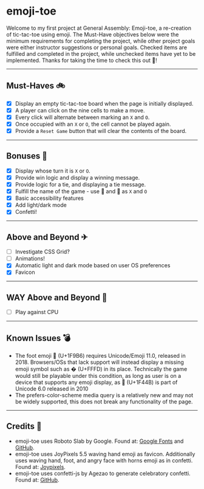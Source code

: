 # emoji-toe

Welcome to my first project at General Assembly: Emoji-toe, a re-creation of tic-tac-toe using emoji. The Must-Have objectives below were the minimum requirements for completing the project, while other project goals were either instructor suggestions or personal goals. Checked items are fulfilled and completed in the project, while unchecked items have yet to be implemented. Thanks for taking the time to check this out 🤩!

---

## Must-Haves 🚲

- [x] Display an empty tic-tac-toe board when the page is initially displayed.
- [x] A player can click on the nine cells to make a move.
- [x] Every click will alternate between marking an `X` and `O`.
- [x] Once occupied with an `X` or `O`, the cell cannot be played again.
- [x] Provide a `Reset Game` button that will clear the contents of the board.

---

## Bonuses 🚄

- [x] Display whose turn it is `X` or `O`.
- [x] Provide win logic and display a winning message.
- [x] Provide logic for a tie, and displaying a tie message.
- [x] Fulfill the name of the game - use 👋 and 🦶 as `X` and `O`
- [x] Basic accessibility features
- [x] Add light/dark mode
- [x] Confetti!

---

## Above and Beyond ✈

- [ ] Investigate CSS Grid?
- [ ] Animations!
- [x] Automatic light and dark mode based on user OS preferences
- [x] Favicon

---

## WAY Above and Beyond 🚀

- [ ] Play against CPU

---

## Known Issues 💣

- The foot emoji 🦶 (U+1F9B6) requires Unicode/Emoji 11.0, released in 2018. Browsers/OSs that lack support will instead display a missing emoji symbol such as � (U+FFFD) in its place. Technically the game would still be playable under this condition, as long as user is on a device that supports any emoji display, as 👋 (U+1F44B) is part of Unicode 6.0 released in 2010
- The prefers-color-scheme media query is a relatively new and may not be widely supported, this does not break any functionality of the page.

---

## Credits 🙌

- emoji-toe uses Roboto Slab by Google. Found at: [Google Fonts](https://fonts.google.com/specimen/Roboto+Slab) and [GitHub](https://github.com/googlefonts/robotoslab).
- emoji-toe uses JoyPixels 5.5 waving hand emoji as favicon. Additionally uses waving hand, foot, and angry face with horns emoji as in confetti. Found at: [Joypixels](https://www.joypixels.com/).
- emoji-toe uses confetti-js by Agezao to generate celebratory confetti. Found at: [GitHub](https://github.com/Agezao/confetti-js).
